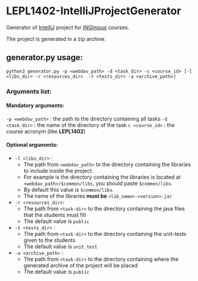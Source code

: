 # LEPL1402-IntelliJProjectGenerator

Generator of [IntelliJ](https://www.jetbrains.com/idea/) project for [INGInious](https://inginious.info.ucl.ac.be/) courses.

The project is generated in a zip archive.

## generator.py usage:

`python3 generator.py -p <webdav_path> -d <task_dir> -c <course_id> [-l <libs_dir> -r <resources_dir> 
-t <tests_dir> -a <archive_path>]`

### Arguments list:
#### Mandatory arguments:
  `-p <webdav_path>` : the path to the directory containing all tasks
  `-d <task_dir>` : the name of the directory of the task
  `c <course_id>` : the course acronym (like **LEPL1402**)
#### Optional arguments:
  - `-l <libs_dir>` : 
      - The path from `<webdav_path>` to the directory containing the libraries to include inside the project.
      - For example is the directory containing the libraries is located at `<webdav_path>/$common/libs`, you should paste `$common/libs`.
      - By default this value is `$common/libs`. 
      - The name of the libraries **must be** `<lib_name>-<version>.jar`
  - `-r <resources_dir>`:
      - The path from `<task-dir>` to the directory containing the java files that the students must fill
      - The default value is `public`
  - `-t <tests_dir>` :
      - The path from `<task-dir>` to the directory containing the unit-tests given to the students
      - The default value is `unit_test`
  - `-a <archive_path>` :
      - The path from `<task-dir>` to the directory containing where the generated archive of the project will be placed
      - The default value is `public`
